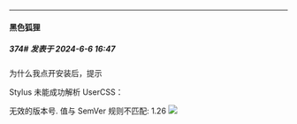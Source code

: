 ﻿
*****

####  黑色狐狸  
##### 374#       发表于 2024-6-6 16:47

为什么我点开安装后，提示

Stylus 未能成功解析 UserCSS：

无效的版本号. 值与 SemVer 规则不匹配: 1.26
<img src="https://static.saraba1st.com/image/smiley/face2017/018.png" referrerpolicy="no-referrer">

